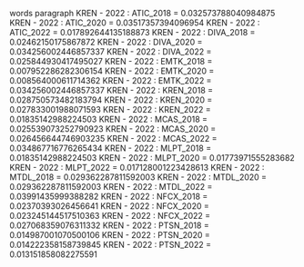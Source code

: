 words
paragraph
KREN - 2022 : ATIC_2018 = 0.032573788040984875
KREN - 2022 : ATIC_2020 = 0.03517357394096954
KREN - 2022 : ATIC_2022 = 0.017892644135188873
KREN - 2022 : DIVA_2018 = 0.02462150175867872
KREN - 2022 : DIVA_2020 = 0.034256002446857337
KREN - 2022 : DIVA_2022 = 0.025844930417495027
KREN - 2022 : EMTK_2018 = 0.007952286282306154
KREN - 2022 : EMTK_2020 = 0.008564000611714362
KREN - 2022 : EMTK_2022 = 0.034256002446857337
KREN - 2022 : KREN_2018 = 0.028750573482183794
KREN - 2022 : KREN_2020 = 0.027833001988071593
KREN - 2022 : KREN_2022 = 0.01835142988224503
KREN - 2022 : MCAS_2018 = 0.025539073252790923
KREN - 2022 : MCAS_2020 = 0.026456644746903235
KREN - 2022 : MCAS_2022 = 0.034867716776265434
KREN - 2022 : MLPT_2018 = 0.01835142988224503
KREN - 2022 : MLPT_2020 = 0.01773971555283682
KREN - 2022 : MLPT_2022 = 0.017128001223428613
KREN - 2022 : MTDL_2018 = 0.029362287811592003
KREN - 2022 : MTDL_2020 = 0.029362287811592003
KREN - 2022 : MTDL_2022 = 0.03991435999388282
KREN - 2022 : NFCX_2018 = 0.02370393026456641
KREN - 2022 : NFCX_2020 = 0.023245144517510363
KREN - 2022 : NFCX_2022 = 0.027068359076311332
KREN - 2022 : PTSN_2018 = 0.014987001070500106
KREN - 2022 : PTSN_2020 = 0.014222358158739845
KREN - 2022 : PTSN_2022 = 0.013151858082275591
